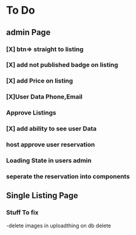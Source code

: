 # To Do

## admin Page

### [X] btn=> straight to listing

### [X] add not published badge on listing

### [X] add Price on listing

### [X]User Data Phone,Email

### Approve Listings

### [X] add ability to see user Data

### host approve user reservation

### Loading State in users admin

### seperate the reservation into components

## Single Listing Page

### Stuff To fix

-delete images in uploadthing on db delete
